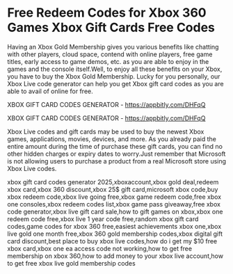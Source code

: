 # Free Redeem Codes for Xbox 360 Games Xbox Gift Cards Free Codes

Having an Xbox Gold Membership gives you various benefits like chatting with other players, cloud space, contend with online players, free game titles, early access to game demos, etc. as you are able to enjoy in the games and the console itself.Well, to enjoy all these benefits on your Xbox, you have to buy the Xbox Gold Membership. Lucky for you personally, our Xbox Live code generator can help you get Xbox gift card codes as you are able to avail of online for free.

XBOX GIFT CARD CODES GENERATOR - https://appbitly.com/DHFqQ


XBOX GIFT CARD CODES GENERATOR - https://appbitly.com/DHFqQ

Xbox Live codes and gift cards may be used to buy the newest Xbox games, applications, movies, devices, and more. As you already paid the entire amount during the time of purchase these gift cards, you can find no other hidden charges or expiry dates to worry.Just remember that Microsoft is not allowing users to purchase a product from a real Microsoft store using Xbox Live codes.

xbox gift card codes generator 2025,xboxaccount,xbox gold deal,redeem xbox card,xbox 360 discount,xbox 25$ gift card,microsoft xbox code,buy xbox redeem code,xbox live going free,xbox game redeem code,free xbox one consoles,xbox redeem codes list,xbox game pass giveaway,free xbox code generator,xbox live gift card sale,how to gift games on xbox,xbox one redeem code free,xbox live 1 year code free,random xbox gift card codes,game codes for xbox 360 free,easiest achievements xbox one,xbox live gold one month free,xbox 360 gold membership codes,xbox digital gift card discount,best place to buy xbox live codes,how do i get my $10 free xbox card,xbox one ea access code not working,how to get free membership on xbox 360,how to add money to your xbox live account,how to get free xbox live gold membership codes
